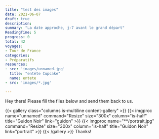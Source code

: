 ```yaml
---
title: "test des images"
date: 2021-06-07
draft: true
description:
summary: "La date approche, j-7 avant le grand départ"
ReadingTime: 5
progress: 0
total: 42
voyages:
- Tour de France
categories:
- Préparatifs
resources:
- src: 'images/unnamed.jpg'
  title: "entête Cupcake"
  name: entete
- src: 'images/*.jpg'

---
```

Hey there! Please fill the files below and send them back to us.

{{< gallery class="columns is-multiline content-gallery" >}}
{{< imgproc name="unnamed" command="Resize" size="300x" column="is-half" title="Guidon Noir" link="guidon" >}}
{{< imgproc name="**/portrait.jpg" command="Resize" size="300x" column="is-half" title="Guidon Noir" link="portrait" >}}
{{< /gallery >}}
Thanks!

